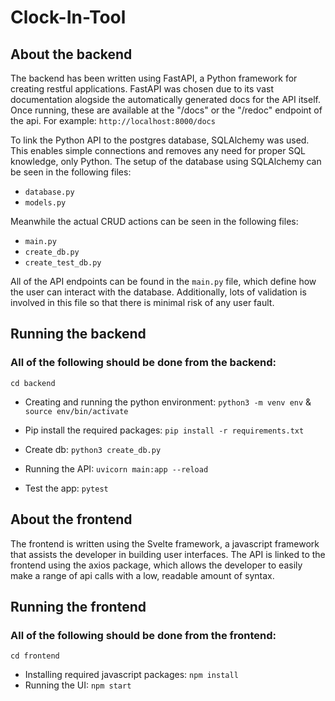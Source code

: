 # Clock-In-Tool

## About the backend
The backend has been written using FastAPI, a Python framework for creating restful applications. FastAPI was chosen due to its vast documentation alogside the automatically generated docs for the API itself. Once running, these are available at the "/docs" or the "/redoc" endpoint of the api. For example: 
`http://localhost:8000/docs`

To link the Python API to the postgres database, SQLAlchemy was used. This enables simple connections and removes any need for proper SQL knowledge, only Python. The setup of the database using SQLAlchemy can be seen in the following files: 
- `database.py`
- `models.py`

Meanwhile the actual CRUD actions can be seen in the following files: 
- `main.py`
- `create_db.py`
- `create_test_db.py`

All of the API endpoints can be found in the `main.py` file, which define how the user can interact with the database. Additionally, lots of validation is involved in this file so that there is minimal risk of any user fault. 

## Running the backend
### All of the following should be done from the backend:
`cd backend`

* Creating and running the python environment: 
`python3 -m venv env` &
`source env/bin/activate`

* Pip install the required packages: 
`pip install -r requirements.txt`


* Create db: 
`python3 create_db.py`
* Running the API: 
`uvicorn main:app --reload`
* Test the app: 
`pytest`

## About the frontend
The frontend is written using the Svelte framework, a javascript framework that assists the developer in building user interfaces. The API is linked to the frontend using the axios package, which allows the developer to easily make a range of api calls with a low, readable amount of syntax.

## Running the frontend
### All of the following should be done from the frontend: 
`cd frontend`

* Installing required javascript packages:
`npm install`
* Running the UI:
`npm start`